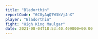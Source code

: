 ```yaml
---
title: "Bladorthin"
reportCode: "6C8yAqQ7W3kVjJnX"
player: "Bladorthin"
fight: "High King Maulgar"
date: 2021-08-04T18:53:40.409000+00:00
---
```

